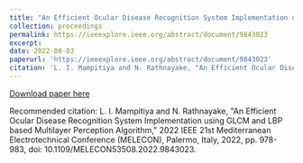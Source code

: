 ```yaml
---
title: "An Efficient Ocular Disease Recognition System Implementation using GLCM and LBP based Multilayer Perception Algorithm"
collection: proceedings
permalink: https://ieeexplore.ieee.org/abstract/document/9843023
excerpt: 
date: 2022-08-03
paperurl: 'https://ieeexplore.ieee.org/abstract/document/9843023'
citation: 'L. I. Mampitiya and N. Rathnayake, "An Efficient Ocular Disease Recognition System Implementation using GLCM and LBP based Multilayer Perception Algorithm," 2022 IEEE 21st Mediterranean Electrotechnical Conference (MELECON), Palermo, Italy, 2022, pp. 978-983, doi: 10.1109/MELECON53508.2022.9843023.'
---
```


[Download paper here](https://ieeexplore.ieee.org/abstract/document/9843023)

Recommended citation: L. I. Mampitiya and N. Rathnayake, "An Efficient Ocular Disease Recognition System Implementation using GLCM and LBP based Multilayer Perception Algorithm," 2022 IEEE 21st Mediterranean Electrotechnical Conference (MELECON), Palermo, Italy, 2022, pp. 978-983, doi: 10.1109/MELECON53508.2022.9843023.
